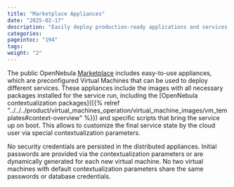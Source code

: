 ```yaml
---
title: "Marketplace Appliances"
date: "2025-02-17"
description: "Easily deploy production-ready applications and services through the OpenNebula Marketplace, featuring a curated selection of official appliances maintained by OpenNebula Systems and trusted partners."
categories:
pageintoc: "194"
tags:
weight: "2"
---
```


<a id="appliances"></a>

<!--# Appliances -->

The public OpenNebula [Marketplace](https://marketplace.opennebula.io/) includes easy-to-use appliances, which are            preconfigured Virtual Machines that can be used to deploy different services. These appliances include the images with all    necessary packages installed for the service run, including the [OpenNebula contextualization packages]({{% relref "../../../product/virtual_machines_operation/virtual_machine_images/vm_templates#context-overview" %}}) and specific scripts that bring the service up on boot. This allows to customize the final service state by the cloud user via special contextualization      parameters.

No security credentials are persisted in the distributed appliances. Initial passwords are provided via the contextualization parameters or are dynamically generated for each new virtual machine. No two virtual machines with default contextualization  parameters share the same passwords or database credentials.
